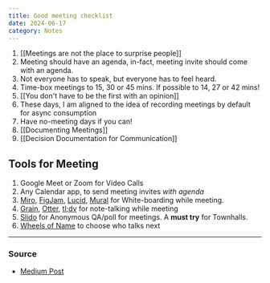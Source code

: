```yaml
---
title: Good meeting checklist
date: 2024-06-17
category: Notes
---
```


1. [[Meetings are not the place to surprise people]]
2. Meeting should have an agenda, in-fact, meeting invite should come with an agenda.
3. Not everyone has to speak, but everyone has to feel heard.
4. Time-box meetings to 15, 30 or 45 mins. If possible to 14, 27 or 42 mins!
5. [[You don't have to be the first with an opinion]]
6. These days, I am aligned to the idea of recording meetings by default for async consumption
7. Have no-meeting days if you can!
8. [[Documenting Meetings]]
9. [[Decision Documentation for Communication]]

## Tools for Meeting 
1. Google Meet or Zoom for Video Calls
2. Any Calendar app, to send meeting invites *with agenda*
3. [Miro](https://miro.com/online-meetings/), [FigJam](https://www.figma.com/figjam/), [Lucid](https://lucidspark.com/), [Mural](https://www.mural.co/) for White-boarding while meeting. 
4. [Grain](https://grain.com/), [Otter](https://otter.ai/), [tl;dv](https://tldv.io/) for note-talking while meeting
5. [Slido](https://www.slido.com/?experience_id=22-a) for Anonymous QA/poll for meetings. A **must try** for Townhalls. 
7. [Wheels of Name](https://wheelofnames.com/) to choose who talks next

--- 
### Source
- [Medium Post](https://medium.com/jump-start/stop-scheduling-meetings-without-the-3hs-and-5ps-6ed48eabec0f)

